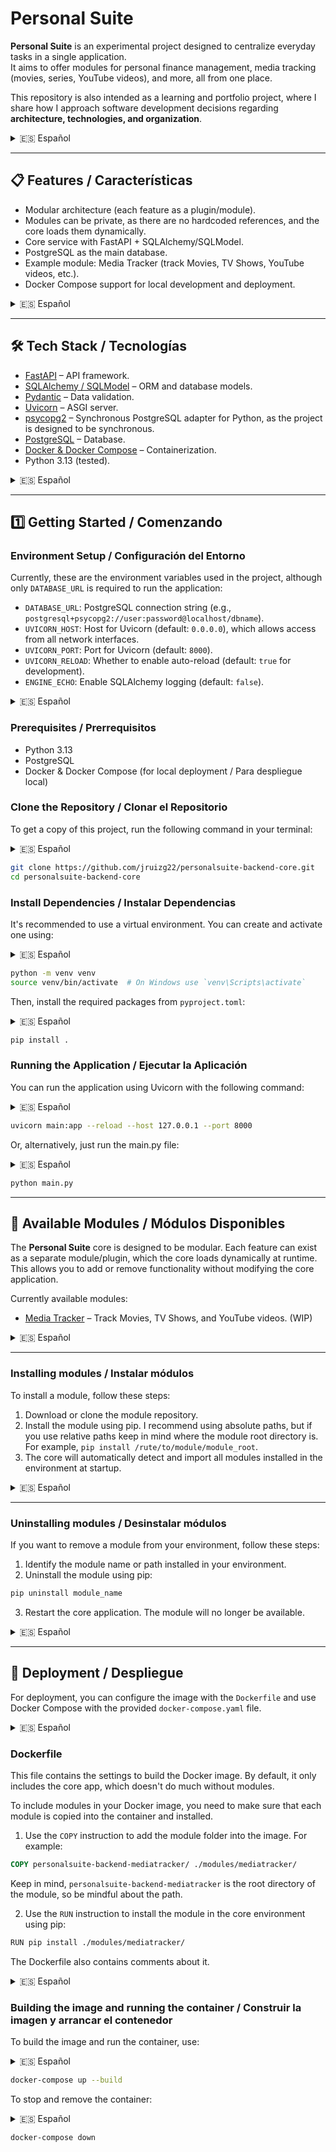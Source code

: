 # Personal Suite

**Personal Suite** is an experimental project designed to centralize everyday tasks in a single application.  
It aims to offer modules for personal finance management, media tracking (movies, series, YouTube videos), and more, all from one place.  

This repository is also intended as a learning and portfolio project, where I share how I approach software development decisions regarding **architecture, technologies, and organization**.

<details>
<summary>🇪🇸 Español</summary>

**Personal Suite** es un proyecto experimental diseñado para centralizar tareas cotidianas en una sola aplicación.  
Ofrece módulos para gestión de finanzas personales, seguimiento de medios (películas, series, videos de YouTube), y más, todo desde un mismo lugar.

Este repositorio también sirve como proyecto de aprendizaje y portafolio, donde comparto cómo tomo decisiones de desarrollo de software respecto a **arquitectura, tecnologías y organización**.

</details>

---

## 📋 Features / Características

- Modular architecture (each feature as a plugin/module).
- Modules can be private, as there are no hardcoded references, and the core loads them dynamically.
- Core service with FastAPI + SQLAlchemy/SQLModel.
- PostgreSQL as the main database.
- Example module: Media Tracker (track Movies, TV Shows, YouTube videos, etc.).
- Docker Compose support for local development and deployment.

<details>
<summary>🇪🇸 Español</summary>

- Arquitectura modular (cada funcionalidad como plugin/módulo).
- Los módulos pueden mantenerse privados, ya que no hay referencias hardcodeadas y el core los carga de manera dinámica.
- Servicio core con FastAPI + SQLAlchemy/SQLModel.
- PostgreSQL como base de datos principal.
- Módulo de ejemplo: Media Tracker (seguimiento de películas, series, vídeos de YouTube, etc.).
- Soporte para Docker Compose para desarrollo y despliegue local.

</details>

---

## 🛠️ Tech Stack / Tecnologías

- [FastAPI](https://fastapi.tiangolo.com/) – API framework.
- [SQLAlchemy / SQLModel](https://sqlmodel.tiangolo.com/) – ORM and database models.
- [Pydantic](https://pydantic.dev/) – Data validation.
- [Uvicorn](https://www.uvicorn.org/) – ASGI server.
- [psycopg2](https://www.psycopg.org/) – Synchronous PostgreSQL adapter for Python, as the project is designed to be synchronous.
- [PostgreSQL](https://www.postgresql.org/) – Database.
- [Docker & Docker Compose](https://docs.docker.com/) – Containerization.
- Python 3.13 (tested).

<details>
<summary>🇪🇸 Español</summary>

- [FastAPI](https://fastapi.tiangolo.com/) – Framework para APIs.
- [SQLAlchemy / SQLModel](https://sqlmodel.tiangolo.com/) – ORM y modelos de base de datos.
- [Pydantic](https://pydantic.dev/) – Validación de datos.
- [Uvicorn](https://www.uvicorn.org/) – Servidor ASGI.
- [psycopg2](https://www.psycopg.org/) – Adaptador síncrono de PostgreSQL para Python, ya que el proyecto está diseñado para ser síncrono.
- [PostgreSQL](https://www.postgresql.org/) – Base de datos.
- [Docker & Docker Compose](https://docs.docker.com/) – Contenerización.
- Python 3.13 (probado).

</details>

---

## 1️⃣ Getting Started / Comenzando

### Environment Setup / Configuración del Entorno
Currently, these are the environment variables used in the project, although only `DATABASE_URL` is required to run the application:

- `DATABASE_URL`: PostgreSQL connection string (e.g., `postgresql+psycopg2://user:password@localhost/dbname`).
- `UVICORN_HOST`: Host for Uvicorn (default: `0.0.0.0`), which allows access from all network interfaces.
- `UVICORN_PORT`: Port for Uvicorn (default: `8000`).
- `UVICORN_RELOAD`: Whether to enable auto-reload (default: `true` for development).
- `ENGINE_ECHO`: Enable SQLAlchemy logging (default: `false`).

<details>
<summary>🇪🇸 Español</summary>

Actualmente, estas son las variables de entorno utilizadas en el proyecto, aunque solo `DATABASE_URL` es obligatoria para ejecutar la aplicación:

- `DATABASE_URL`: Cadena de conexión a PostgreSQL (ej.: `postgresql+psycopg2://usuario:contraseña@localhost/nombre_bd`).
- `UVICORN_HOST`: Host para Uvicorn (por defecto `0.0.0.0`), permite acceso desde todas las interfaces de red.
- `UVICORN_PORT`: Puerto para Uvicorn (por defecto `8000`).
- `UVICORN_RELOAD`: Activar recarga automática (por defecto `true` para desarrollo).
- `ENGINE_ECHO`: Activar logging de SQLAlchemy (por defecto `false`).

</details>

### Prerequisites / Prerrequisitos
- Python 3.13
- PostgreSQL
- Docker & Docker Compose (for local deployment / Para despliegue local)

### Clone the Repository / Clonar el Repositorio
To get a copy of this project, run the following command in your terminal:

<details>
<summary>🇪🇸 Español</summary>

Para obtener una copia de este proyecto, ejecuta:

</details>

```bash
git clone https://github.com/jruizg22/personalsuite-backend-core.git
cd personalsuite-backend-core
```

### Install Dependencies / Instalar Dependencias
It's recommended to use a virtual environment. You can create and activate one using:

<details>
<summary>🇪🇸 Español</summary>

Se recomienda crear un entorno virtual, puedes crearlo y activarlo con:

</details>

```bash
python -m venv venv
source venv/bin/activate  # On Windows use `venv\Scripts\activate`
```

Then, install the required packages from `pyproject.toml`:

<details>
<summary>🇪🇸 Español</summary>

Instala las dependencias usando `pyproject.toml`:

</details>

```bash
pip install .
```

### Running the Application / Ejecutar la Aplicación
You can run the application using Uvicorn with the following command:

<details>
<summary>🇪🇸 Español</summary>

Puedes ejecutar la aplicación usando Uvicorn:

</details>

```bash
uvicorn main:app --reload --host 127.0.0.1 --port 8000
```

Or, alternatively, just run the main.py file:

<details>
<summary>🇪🇸 Español</summary>

O simplemente ejecuta el archivo principal:

</details>

```bash
python main.py
```

---

## 🔌 Available Modules / Módulos Disponibles

The **Personal Suite** core is designed to be modular. Each feature can exist as a separate module/plugin, which the core loads dynamically at runtime. This allows you to add or remove functionality without modifying the core application.

Currently available modules:

- [Media Tracker](https://github.com/jruizg22/personalsuite-backend-mediatracker) – Track Movies, TV Shows, and YouTube videos. (WIP)

<details>
<summary>🇪🇸 Español</summary>

El **core de Personal Suite** está diseñado para ser modular. Cada funcionalidad puede existir como un módulo o plugin independiente, que el core carga dinámicamente en tiempo de ejecución. Esto permite añadir o quitar funcionalidades sin modificar la aplicación principal.

Módulos disponibles actualmente:

- [Media Tracker](https://github.com/jruizg22/personalsuite-backend-mediatracker) – Para seguimiento de películas, series y vídeos de YouTube. (En progreso)

</details>

---

### Installing modules / Instalar módulos

To install a module, follow these steps:

1. Download or clone the module repository.
2. Install the module using pip. I recommend using absolute paths, but if you use relative paths keep in mind where the module root directory is. For example, `pip install /rute/to/module/module_root`.
3. The core will automatically detect and import all modules installed in the environment at startup.

<details>
<summary>🇪🇸 Español</summary>

Para instalar un módulo, sigue estos pasos:

1. Descarga o clona el repositorio del módulo.
2. Instala el módulo usando `pip`. Recomiendo usar rutas absolutas, pero si usas rutas relativas ten en cuenta dónde se encuentra el directorio raíz del módulo. Por ejemplo: `pip install /ruta/al/modulo/modulo_raiz`.
3. El core detectará e importará automáticamente todos los módulos instalados en el entorno al iniciar la aplicación.

</details>

---

### Uninstalling modules / Desinstalar módulos

If you want to remove a module from your environment, follow these steps:

1. Identify the module name or path installed in your environment.
2. Uninstall the module using pip:

```bash
pip uninstall module_name
```
3. Restart the core application. The module will no longer be available.

<details>
<summary>🇪🇸 Español</summary>

Si deseas eliminar un módulo de tu entorno, sigue estos pasos:

1. Identifica el nombre o la ruta del módulo instalado en tu entorno.
2. Desinstala el módulo usando pip:
```bash
pip uninstall nombre_modulo
```
3. Reinicia la aplicación core. El módulo ya no estará disponible.


</details>

---

## 🐋 Deployment / Despliegue
For deployment, you can configure the image with the `Dockerfile` and use Docker Compose with the provided `docker-compose.yaml` file.

<details>
<summary>🇪🇸 Español</summary>

Para desplegar, puedes configurar la imagen usando el `Dockerfile` y usar Docker Compose con el archivo `docker-compose.yaml` incluido.

</details>

### Dockerfile
This file contains the settings to build the Docker image. By default, it only includes the core app, which doesn't do much without modules.

To include modules in your Docker image, you need to make sure that each module is copied into the container and installed.

1. Use the `COPY` instruction to add the module folder into the image. For example:   
```dockerfile
COPY personalsuite-backend-mediatracker/ ./modules/mediatracker/
```
Keep in mind, `personalsuite-backend-mediatracker` is the root directory of the module, so be mindful about the path.

2. Use the `RUN` instruction to install the module in the core environment using pip:
```bash
RUN pip install ./modules/mediatracker/
```

The Dockerfile also contains comments about it.

<details>
<summary>🇪🇸 Español</summary>

Este archivo contiene la configuración para construir la imagen de Docker. Por defecto, solo incluye la aplicación core, que no hace mucho sin los módulos.

Para incluir módulos en tu imagen de Docker, asegúrate de copiar cada módulo dentro del contenedor e instalarlo:

1. Usa la instrucción `COPY` para añadir la carpeta del módulo a la imagen. Por ejemplo:  
```dockerfile
COPY personalsuite-backend-mediatracker/ ./modules/mediatracker/
```
Ten en cuenta que `personalsuite-backend-mediatracker` es el directorio raíz del módulo, así que cuidado con la ruta.

2. Usa la instrucción `RUN` para instalar el módulo en el entorno del core usando pip:
```bash
RUN pip install ./modules/mediatracker/ 
```

El Dockerfile también contiene comentarios sobre cómo hacerlo.

</details>

### Building the image and running the container / Construir la imagen y arrancar el contenedor

To build the image and run the container, use:

<details>
<summary>🇪🇸 Español</summary>

Para desplegar usando Docker Compose, usa el archivo `docker-compose.yaml` incluido.  

Para construir la imagen y arrancar el contenedor, usa:

</details>

```bash
docker-compose up --build
```

To stop and remove the container:

<details>
<summary>🇪🇸 Español</summary>

Para detener y eliminar el contenedor:

</details>

```bash
docker-compose down
```